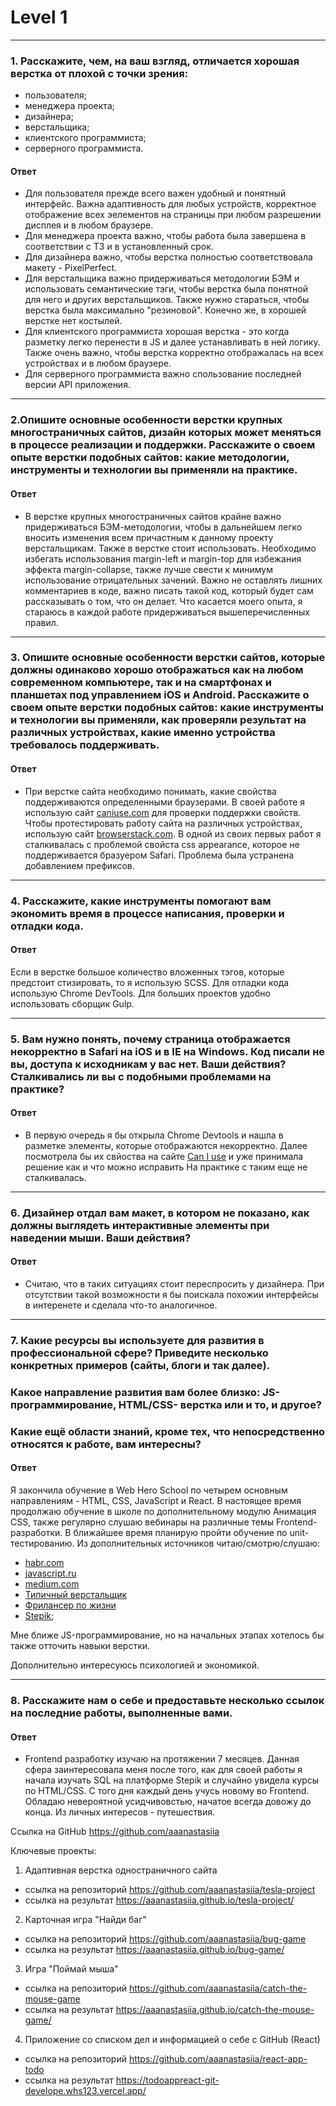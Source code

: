 # Level 1
***
### 1. Расскажите, чем, на ваш взгляд, отличается хорошая верстка от плохой с точки зрения:
+ пользователя;
+ менеджера проекта;
+ дизайнера;
+ верстальщика;
+ клиентского программиста;
+ серверного программиста.

#### Ответ
+ Для пользователя прежде всего важен удобный и понятный интерфейс. Важна адаптивность для любых устройств, корректное отображение всех эелементов на страницы при любом разрешении дисплея и в любом браузере.
+ Для менеджера проекта важно, чтобы работа была завершена в соответствии с ТЗ и в установленный срок.
+ Для дизайнера важно, чтобы верстка полностью соответствовала макету - PixelPerfect.
+ Для верстальщика важно придерживаться методологии БЭМ и использовать семантические тэги, чтобы верстка была понятной для него и других верстальщиков. Также нужно стараться, чтобы верстка была максимально "резиновой". Конечно же, в хорошей верстке нет костылей.
+ Для клиентского программиста хорошая верстка - это когда разметку легко перенести в JS и далее устанавливать в ней логику. Также очень важно, чтобы верстка корректно отображалась на всех устройствах и в любом браузере.
+ Для серверного программиста важно спользование последней версии API приложения.
* * *
### 2.Опишите основные особенности верстки крупных многостраничных сайтов, дизайн которых может меняться в процессе реализации и поддержки. Расскажите о своем опыте верстки подобных сайтов: какие методологии, инструменты и технологии вы применяли на практике.

#### Ответ
+ В верстке крупных многостраничных сайтов крайне важно придерживаться БЭМ-методологии, чтобы в дальнейшем легко вносить изменения всем причастным к данному проекту верстальщикам. Также в верстке стоит использовать. Необходимо избегать использования margin-left и margin-top для избежания эффекта margin-collapse, также лучше свести к минимум использование отрицательных  зачений. Важно не оставлять лишних комментариев в коде, важно писать такой код, который будет сам рассказывать о том, что он делает. 
    Что касается моего опыта, я стараюсь в каждой работе придерживаться вышеперечисленных правил.
* * *
### 3. Опишите основные особенности верстки сайтов, которые должны одинаково хорошо отображаться как на любом современном компьютере, так и на смартфонах и планшетах под управлением iOS и Android. Расскажите о своем опыте верстки подобных сайтов: какие инструменты и технологии вы применяли, как проверяли результат на различных устройствах, какие именно устройства требовалось поддерживать.

#### Ответ
+ При верстке сайта необходимо понимать, какие свойства поддерживаются определенными браузерами. В своей работе я использую сайт [caniuse.com](https://caniuse.com/) для проверки поддержки свойств. Чтобы протестировать работу сайта на различных устройствах, использую сайт [browserstack.com](https://www.browserstack.com/). В одной из своих первых работ я сталкивалась с проблемой свойста css appearance, которое не поддерживается бразуером Safari. Проблема была устранена добавлением префиксов.
* * *
### 4. Расскажите, какие инструменты помогают вам экономить время в процессе написания, проверки и отладки кода.

#### Ответ
Если в верстке большое количество вложенных тэгов, которые предстоит стизировать, то я использую SCSS. Для отладки кода использую Chrome DevTools. Для больших проектов удобно использовать сборщик Gulp.
* * *
### 5. Вам нужно понять, почему страница отображается некорректно в Safari на iOS и в IE на Windows. Код писали не вы, доступа к исходникам у вас нет. Ваши действия? Сталкивались ли вы с подобными проблемами на практике?

#### Ответ 
+ В первую очередь я бы открыла Chrome Devtools и нашла в разметке элементы, которые отображаются некорректно. Далее посмотрела бы их свйоства на сайте [Can I use](https://caniuse.com/) и уже принимала решение как и что можно исправить
На практике с таким еще не сталкивалась.
* * *
### 6. Дизайнер отдал вам макет, в котором не показано, как должны выглядеть интерактивные элементы при наведении мыши. Ваши действия?

#### Ответ
+ Считаю, что в таких ситуациях стоит переспросить у дизайнера. При отсутствии такой возможности я бы поискала похожии интерфейсы в интеренете и сделала что-то аналогичное.
* * *
### 7. Какие ресурсы вы используете для развития в профессиональной сфере? Приведите несколько конкретных примеров (сайты, блоги и так далее).
### Какое направление развития вам более близко: JS-программирование, HTML/CSS- верстка или и то, и другое?
### Какие ещё области знаний, кроме тех, что непосредственно относятся к работе, вам интересны?

#### Ответ 
Я закончила обучение в Web Hero School по четырем основным направлениям - HTML, CSS, JavaScript и React. В настоящее время продолжаю обучение в школе по дополнительному модулю Анимация CSS, также регулярно слушаю вебинары на различные темы Frontend-разработки. В ближайшее время планирую пройти обучение по unit-тестированию. Из дополнительных источников читаю/смотрю/слушаю:
+ [habr.com](https://habr.com/ru/)
+ [javascript.ru](https://learn.javascript.ru/)
+ [medium.com](https://medium.com/)
+ [Типичный верстальщик](https://tpverstak.ru/)
+ [Фрилансер по жизни](https://www.youtube.com/channel/UCedskVwIKiZJsO8XdJdLKnA)
+ [Stepik](https://welcome.stepik.org/ru);
    
Мне ближе JS-программирование, но на начальных этапах хотелось бы также отточить навыки верстки.

Дополнительно интересуюсь психологией и экономикой.
* * *
### 8. Расскажите нам о себе и предоставьте несколько ссылок на последние работы, выполненные вами. 

#### Ответ 
+ Frontend разработку изучаю на протяжении 7 месяцев. Данная сфера заинтересовала меня после того, как для своей работы я начала изучать SQL на платформе Stepik и случайно увидела курсы по HTML/CSS. С того дня каждый день учусь новому во Frontend. Обладаю невероятной усидчивовстью, начатое всегда довожу до конца. 
Из личных интересов - путешествия.

Ссылка на GitHub https://github.com/aaanastasiia

Ключевые проекты:
1) Адаптивная верстка одностраничного сайта
+ ссылка на репозиторий https://github.com/aaanastasiia/tesla-project
+ ссылка на результат https://aaanastasiia.github.io/tesla-project/

2) Карточная игра "Найди баг"
+ ссылка на репозиторий https://github.com/aaanastasiia/bug-game
+ ccылка на результат https://aaanastasiia.github.io/bug-game/

3) Игра "Поймай мыша"
+ ссылка на репозиторий https://github.com/aaanastasiia/catch-the-mouse-game
+ ссылка на результат https://aaanastasiia.github.io/catch-the-mouse-game/

4) Приложение со списком дел и информацией о себе с GitHub (React)
+ ссылка на репозиторий https://github.com/aaanastasiia/react-app-todo
+ ссылка на результат https://todoappreact-git-develope.whs123.vercel.app/



